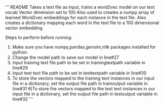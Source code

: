 ''' README
Takes a text file as input, trains a word2vec model on our text vocab 
Vector dimension set to 100
Also used to creates a numpy array of learned Word2vec embeddings for each instance in the text file.
Also creates a dictionary mapping each word in the text file to a 100 dimensional vector embedding.

Steps to perform before running:
1) Make sure you have numpy,pandas,gensim,nltk packages installed for python.
2) Change the model path to save our model in line#27
3) Input training text file path to be set in trainingtextpath variable in line#29
4) Input test text file path to be set in testtextpath variable in line#30
5) To store the vectors mapped to the training text instances in our input file in a dictionary, set the output file 
   path in trainoutput variable in line#31
6)To store the vectors mapped to the test text instances in our input file in a dictionary, set the output file 
   path in testoutput variable in line#32
'''